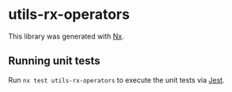 # utils-rx-operators

This library was generated with [Nx](https://nx.dev).

## Running unit tests

Run `nx test utils-rx-operators` to execute the unit tests via [Jest](https://jestjs.io).
